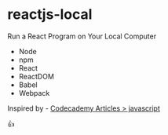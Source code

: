 # reactjs-local
Run a React Program on Your Local Computer

* Node
* npm
* React
* ReactDOM
* Babel
* Webpack

Inspired by - [Codecademy Articles > javascript](https://www.codecademy.com/articles/react-setup-i)

:+1:
